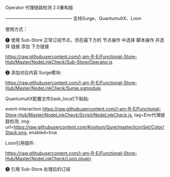 Operator
代理链路检测 2.0重构版

———————————————
支持Surge、QuantumultX、Loon

使用方式：

❶ 使用 Sub-Store 正常订阅节点，但在最下方的 节点操作 中选择 脚本操作 并选择 链接 添加 下方链接

https://raw.githubusercontent.com/I-am-R-E/Functional-Store-Hub/Master/NodeLinkCheck/Sub-Store/Operator.js

❷ 添加对应内容
Surge模块:

https://raw.githubusercontent.com/I-am-R-E/Functional-Store-Hub/Master/NodeLinkCheck/Surge.sgmodule

QuantumultX配置文件[task_local]下粘贴:


event-interaction https://raw.githubusercontent.com/I-am-R-E/Functional-Store-Hub/Master/NodeLinkCheck/Script/NodeLinkCheck.js, tag=Env代理链路检测, img-url=https://raw.githubusercontent.com/Koolson/Qure/master/IconSet/Color/Stack.png, enabled=true

Loon引用插件:

https://raw.githubusercontent.com/I-am-R-E/Functional-Store-Hub/Master/NodeLinkCheck/Loon.plugin

❸ 引用 Sub-Store 处理后的订阅

